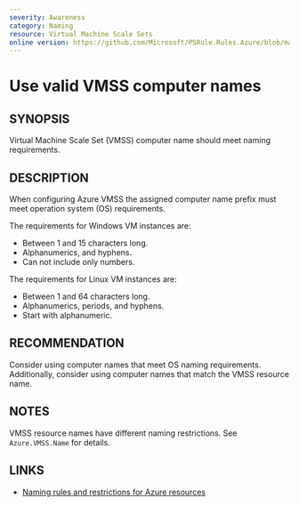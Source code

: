 ```yaml
---
severity: Awareness
category: Naming
resource: Virtual Machine Scale Sets
online version: https://github.com/Microsoft/PSRule.Rules.Azure/blob/main/docs/rules/en/Azure.VMSS.ComputerName.md
---
```


# Use valid VMSS computer names

## SYNOPSIS

Virtual Machine Scale Set (VMSS) computer name should meet naming requirements.

## DESCRIPTION

When configuring Azure VMSS the assigned computer name prefix must meet operation system (OS) requirements.

The requirements for Windows VM instances are:

- Between 1 and 15 characters long.
- Alphanumerics, and hyphens.
- Can not include only numbers.

The requirements for Linux VM instances are:

- Between 1 and 64 characters long.
- Alphanumerics, periods, and hyphens.
- Start with alphanumeric.

## RECOMMENDATION

Consider using computer names that meet OS naming requirements.
Additionally, consider using computer names that match the VMSS resource name.

## NOTES

VMSS resource names have different naming restrictions.
See `Azure.VMSS.Name` for details.

## LINKS

- [Naming rules and restrictions for Azure resources](https://docs.microsoft.com/en-us/azure/azure-resource-manager/management/resource-name-rules)
